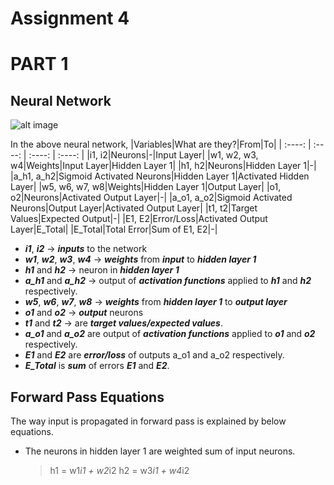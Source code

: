 # Assignment 4 
# PART 1

## Neural Network

![alt image](https://cdn.mathpix.com/snip/images/85Qij7WDdP9k7huvKRKkOgHUhByuDWvhqVMy8gwp12w.original.fullsize.png)

In the above neural network, 
|Variables|What are they?|From|To|
| :----: | :----: | :----: | :----: |
|i1, i2|Neurons|-|Input Layer|
|w1, w2, w3, w4|Weights|Input Layer|Hidden Layer 1|
|h1, h2|Neurons|Hidden Layer 1|-|
|a_h1, a_h2|Sigmoid Activated Neurons|Hidden Layer 1|Activated Hidden Layer|
|w5, w6, w7, w8|Weights|Hidden Layer 1|Output Layer|
|o1, o2|Neurons|Activated Output Layer|-|
|a_o1, a_o2|Sigmoid Activated Neurons|Output Layer|Activated Output Layer|
|t1, t2|Target Values|Expected Output|-|
|E1, E2|Error/Loss|Activated Output Layer|E_Total|
|E_Total|Total Error|Sum of E1, E2|-|


- ***i1***, ***i2***                      -> ***inputs*** to the network
- ***w1***, ***w2***, ***w3***, ***w4***  -> ***weights*** from ***input*** to ***hidden layer 1***
- ***h1*** and ***h2***                   -> neuron in ***hidden layer 1***
- ***a_h1*** and ***a_h2***               -> output of ***activation functions*** applied to ***h1*** and ***h2*** respectively.
- ***w5***, ***w6***, ***w7***, ***w8***  -> ***weights*** from ***hidden layer 1*** to ***output layer***
- ***o1*** and ***o2***                   -> ***output*** neurons
- ***t1*** and ***t2***                   -> are ***target values/expected values***.
- ***a_o1*** and ***a_o2*** are output of ***activation functions*** applied to ***o1*** and ***o2*** respectively.
- ***E1*** and ***E2*** are ***error/loss*** of outputs a_o1 and a_o2 respectively.
- ***E_Total*** is ***sum*** of errors ***E1*** and ***E2***.


## Forward Pass Equations
The way input is propagated in forward pass is explained by below equations.
- The neurons in hidden layer 1 are weighted sum of input neurons.
    > h1 = w1*i1 + w2*i2
    > h2 = w3*i1 + w4*i2


